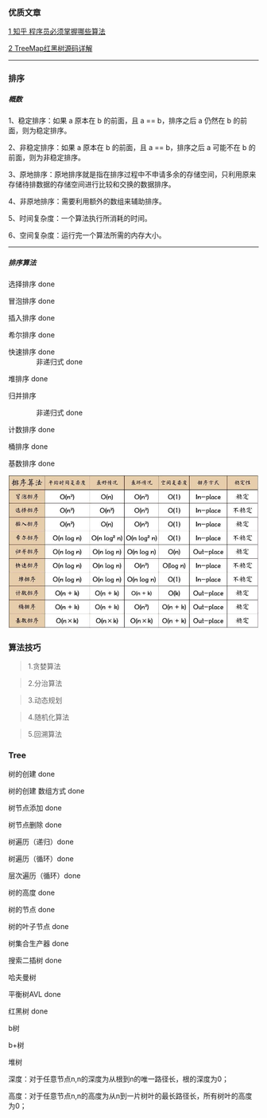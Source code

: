 



### 优质文章

[1 知乎 程序员必须掌握哪些算法](https://www.zhihu.com/question/23148377?utm_source=wechat_session&utm_medium=social&utm_oi=1175531418423312384)

[2 TreeMap红黑树源码详解](https://blog.csdn.net/abcdef314159/article/details/77193888)


---



### 排序

##### 概数
1、稳定排序：如果 a 原本在 b 的前面，且 a == b，排序之后 a 仍然在 b 的前面，则为稳定排序。

2、非稳定排序：如果 a 原本在 b 的前面，且 a == b，排序之后 a 可能不在 b 的前面，则为非稳定排序。

3、原地排序：原地排序就是指在排序过程中不申请多余的存储空间，只利用原来存储待排数据的存储空间进行比较和交换的数据排序。

4、非原地排序：需要利用额外的数组来辅助排序。

5、时间复杂度：一个算法执行所消耗的时间。

6、空间复杂度：运行完一个算法所需的内存大小。

---

##### 排序算法

选择排序 done

冒泡排序 done

插入排序 done

希尔排序 done

快速排序 done  
&emsp;&emsp;&emsp;&emsp;非递归式 done

堆排序 done

归并排序

&emsp;&emsp;&emsp;&emsp;非递归式 done

计数排序 done

桶排序 done

基数排序 done

![](sort/sort.png)


### 算法技巧

>1.贪婪算法

>2.分治算法

>3.动态规划

>4.随机化算法

>5.回溯算法


### Tree

树的创建 done

树的创建 数组方式 done

树节点添加 done

树节点删除 done

树遍历（递归）done

树遍历（循环）done

层次遍历（循环）done

树的高度 done

树的节点 done

树的叶子节点 done

树集合生产器 done

搜索二插树 done

哈夫曼树

平衡树AVL done

红黑树  done

b树

b+树

堆树

深度：对于任意节点n,n的深度为从根到n的唯一路径长，根的深度为0；

高度：对于任意节点n,n的高度为从n到一片树叶的最长路径长，所有树叶的高度为0；
